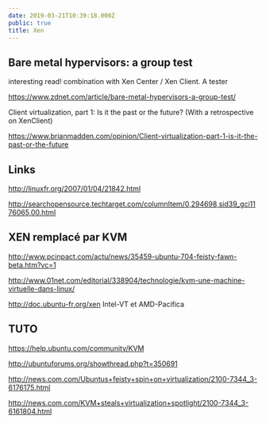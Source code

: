 ```yaml
---
date: 2019-03-21T10:39:18.000Z
public: true
title: Xen
---
```


Bare metal hypervisors: a group test
------------------------------------

interesting read! combination with Xen Center / Xen Client. A tester

<https://www.zdnet.com/article/bare-metal-hypervisors-a-group-test/>

Client virtualization, part 1: Is it the past or the future? (With a retrospective on XenClient)

<https://www.brianmadden.com/opinion/Client-virtualization-part-1-is-it-the-past-or-the-future>

Links
-----

<http://linuxfr.org/2007/01/04/21842.html>

<http://searchopensource.techtarget.com/columnItem/0,294698,sid39_gci1176065,00.html>

XEN remplacé par KVM
--------------------

<http://www.pcinpact.com/actu/news/35459-ubuntu-704-feisty-fawn-beta.htm?vc=1>

<http://www.01net.com/editorial/338904/technologie/kvm-une-machine-virtuelle-dans-linux/>

<http://doc.ubuntu-fr.org/xen>
Intel-VT et AMD-Pacifica

TUTO
----

<https://help.ubuntu.com/community/KVM>

<http://ubuntuforums.org/showthread.php?t=350691>

<http://news.com.com/Ubuntus+feisty+spin+on+virtualization/2100-7344_3-6176175.html>

<http://news.com.com/KVM+steals+virtualization+spotlight/2100-7344_3-6161804.html>